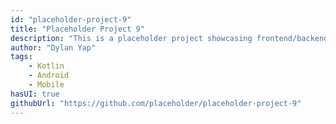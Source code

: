 ```yaml
---
id: "placeholder-project-9"
title: "Placeholder Project 9"
description: "This is a placeholder project showcasing frontend/backend features with a unique tech stack."
author: "Dylan Yap"
tags:
    - Kotlin
    - Android
    - Mobile
hasUI: true
githubUrl: "https://github.com/placeholder/placeholder-project-9"
---
```

